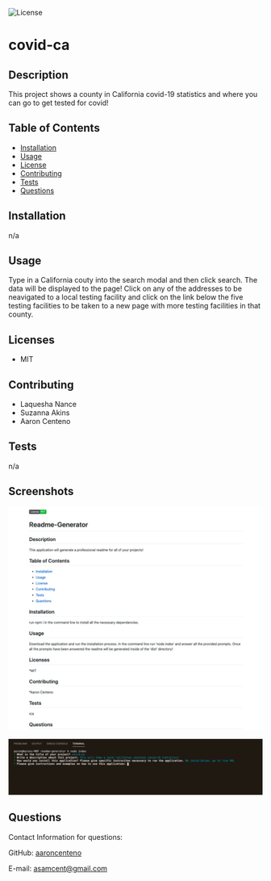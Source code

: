 
![License](https://img.shields.io/static/v1?label=License&message=MIT&color=BLUE)

# covid-ca

## Description

This project shows a county in California covid-19 statistics and where you can go to get tested for covid!

## Table of Contents

* [Installation](#installation)
* [Usage](#usage)
* [License](#license)
* [Contributing](#contributing)
* [Tests](#tests)
* [Questions](#questions)

## Installation 

n/a

## Usage

Type in a California couty into the search modal and then click search. The data will be displayed to the page! Click on any of the addresses to be neavigated to a local testing facility and click on the link below the five testing facilities to be taken to a new page with more testing facilities in that county.

## Licenses

* MIT

## Contributing

* Laquesha Nance 
*  Suzanna Akins 
*  Aaron Centeno

## Tests

n/a

## Screenshots

![Sample Readme](./imgs/Sample-Readme.png)

![Command Line Screenshot](./imgs/Command-Line.png)

## Questions

Contact Information for questions: 


GitHub: [aaroncenteno](https://www.github.com/aaroncenteno) 

E-mail: asamcent@gmail.com
  